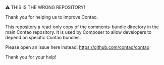 ⚠ THIS IS THE WRONG REPOSITORY!

Thank you for helping us to improve Contao.

This repository a read-only copy of the comments-bundle directory in the main
Contao repository. It is used by Composer to allow developers to depend on
specific Contao bundles.

Please open an issue here instead: https://github.com/contao/contao

Thank you for your help!
